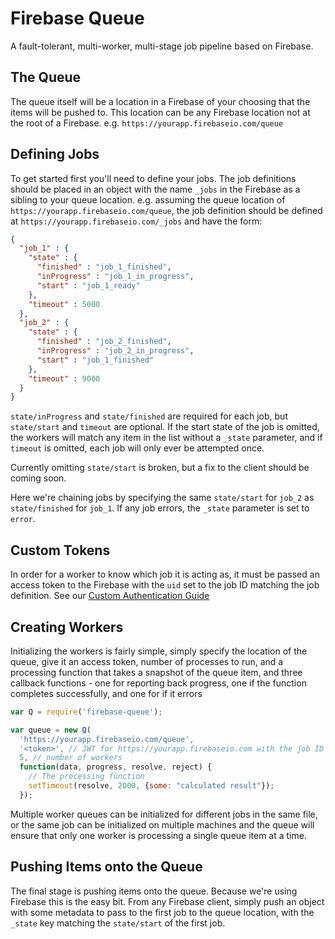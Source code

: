 # Firebase Queue

A fault-tolerant, multi-worker, multi-stage job pipeline based on Firebase.

## The Queue

The queue itself will be a location in a Firebase of your choosing that the
items will be pushed to. This location can be any Firebase location not at the
root of a Firebase. e.g. `https://yourapp.firebaseio.com/queue`

## Defining Jobs

To get started first you'll need to define your jobs. The job definitions should
be placed in an object with the name `_jobs` in the Firebase as a sibling to
your queue location. e.g. assuming the queue location of
`https://yourapp.firebaseio.com/queue`, the job definition should be defined at
`https://yourapp.firebaseio.com/_jobs` and have the form:

```json
{
  "job_1" : {
    "state" : {
      "finished" : "job_1_finished",
      "inProgress" : "job_1_in_progress",
      "start" : "job_1_ready"
    },
    "timeout" : 5000
  },
  "job_2" : {
    "state" : {
      "finished" : "job_2_finished",
      "inProgress" : "job_2_in_progress",
      "start" : "job_1_finished"
    },
    "timeout" : 9000
  }
}
```

`state/inProgress` and `state/finished` are required for each job, but
`state/start` and `timeout` are optional. If the start state of the job is
omitted, the workers will match any item in the list without a `_state`
parameter, and if `timeout` is omitted, each job will only ever be attempted
once.

Currently omitting `state/start` is broken, but a fix to the client should be
coming soon.

Here we're chaining jobs by specifying the same `state/start` for `job_2` as
`state/finished` for `job_1`. If any job errors, the `_state` parameter is set
to `error`.

## Custom Tokens

In order for a worker to know which job it is acting as, it must be passed an
access token to the Firebase with the `uid` set to the job ID matching the
job definition. See our [Custom Authentication Guide](https://www.firebase.com/docs/web/guide/login/custom.html)

## Creating Workers

Initializing the workers is fairly simple, simply specify the location of the
queue, give it an access token, number of processes to run, and a processing
function that takes a snapshot of the queue item, and three callback functions -
one for reporting back progress, one if the function completes successfully, and
one for if it errors

```js
var Q = require('firebase-queue');

var queue = new Q(
  'https://yourapp.firebaseio.com/queue',
  '<token>', // JWT for https://yourapp.firebaseio.com with the job ID as the 'uid'
  5, // number of workers
  function(data, progress, resolve, reject) {
  	// The processing function
    setTimeout(resolve, 2000, {some: "calculated result"});
  });
```

Multiple worker queues can be initialized for different jobs in the same file,
or the same job can be initialized on multiple machines and the queue will
ensure that only one worker is processing a single queue item at a time.

## Pushing Items onto the Queue

The final stage is pushing items onto the queue. Because we're using Firebase
this is the easy bit. From any Firebase client, simply push an object with some
metadata to pass to the first job to the queue location, with the `_state` key
matching the `state/start` of the first job.
